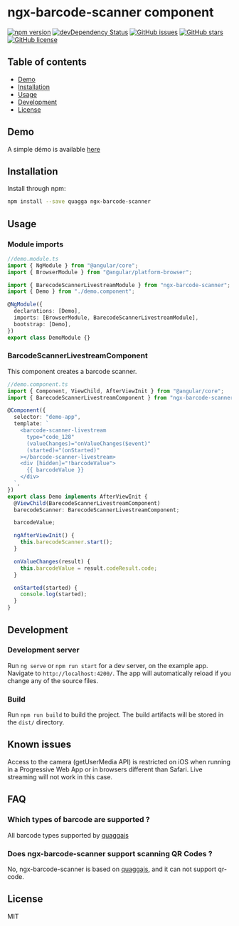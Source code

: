 # ngx-barcode-scanner component

[![npm version](https://badge.fury.io/js/ngx-barcode-scanner.svg)](https://www.npmjs.com/ngx-barcode-scanner)
[![devDependency Status](https://david-dm.org/julienboulay/ngx-barcode-scanner/dev-status.svg)](https://david-dm.org/julienboulay/ngx-barcode-scanner#info=devDependencies)
[![GitHub issues](https://img.shields.io/github/issues/julienboulay/ngx-barcode-scanner.svg)](https://github.com/julienboulay/ngx-barcode-scanner/issues)
[![GitHub stars](https://img.shields.io/github/stars/julienboulay/ngx-barcode-scanner.svg)](https://github.com/julienboulay/ngx-barcode-scanner/stargazers)
[![GitHub license](https://img.shields.io/badge/license-MIT-blue.svg)](https://raw.githubusercontent.com/julienboulay/ngx-barcode-scanner/master/LICENSE)

## Table of contents

- [Demo](#demo)
- [Installation](#installation)
- [Usage](#usage)
- [Development](#development)
- [License](#license)

## Demo

A simple démo is available [here](https://julienboulay.github.io/ngx-barcode-scanner)

## Installation

Install through npm:

```bash
npm install --save quagga ngx-barcode-scanner
```

## Usage

### Module imports

```typescript
//demo.module.ts
import { NgModule } from "@angular/core";
import { BrowserModule } from "@angular/platform-browser";

import { BarecodeScannerLivestreamModule } from "ngx-barcode-scanner";
import { Demo } from "./demo.component";

@NgModule({
  declarations: [Demo],
  imports: [BrowserModule, BarecodeScannerLivestreamModule],
  bootstrap: [Demo],
})
export class DemoModule {}
```

### BarcodeScannerLivestreamComponent

This component creates a barcode scanner.

```typescript
//demo.component.ts
import { Component, ViewChild, AfterViewInit } from "@angular/core";
import { BarecodeScannerLivestreamComponent } from "ngx-barcode-scanner";

@Component({
  selector: "demo-app",
  template: `
    <barcode-scanner-livestream
      type="code_128"
      (valueChanges)="onValueChanges($event)"
      (started)="(onStarted)"
    ></barcode-scanner-livestream>
    <div [hidden]="!barcodeValue">
      {{ barcodeValue }}
    </div>
  `,
})
export class Demo implements AfterViewInit {
  @ViewChild(BarecodeScannerLivestreamComponent)
  barecodeScanner: BarecodeScannerLivestreamComponent;

  barcodeValue;

  ngAfterViewInit() {
    this.barecodeScanner.start();
  }

  onValueChanges(result) {
    this.barcodeValue = result.codeResult.code;
  }

  onStarted(started) {
    console.log(started);
  }
}
```

## Development

### Development server

Run `ng serve` or `npm run start` for a dev server, on the example app. Navigate to `http://localhost:4200/`. The app will automatically reload if you change any of the source files.

### Build

Run `npm run build` to build the project. The build artifacts will be stored in the `dist/` directory.

## Known issues

Access to the camera (getUserMedia API) is restricted on iOS when running in a Progressive Web App or in browsers different than Safari. Live streaming will not work in this case.

## FAQ

### Which types of barcode are supported ?

All barcode types supported by [quaggajs](https://serratus.github.io/quaggaJS/)

### Does ngx-barcode-scanner support scanning QR Codes ?

No,
ngx-barcode-scanner is based on [quaggajs](https://serratus.github.io/quaggaJS/), and it can not support qr-code.

## License

MIT

